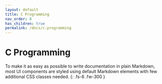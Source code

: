```yaml
---
layout: default
title: C Programming
nav_order: 8
has_children: true
permalink: /docs/c-programming
---
```


# C Programming

To make it as easy as possible to write documentation in plain Markdown, most UI components are styled using default Markdown elements with few additional CSS classes needed.
{: .fs-6 .fw-300 }
